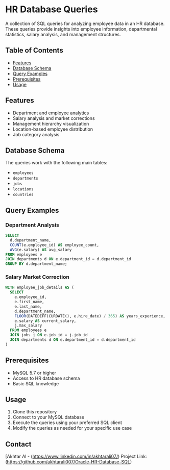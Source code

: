 # HR Database Queries

A collection of SQL queries for analyzing employee data in an HR database. These queries provide insights into employee information, departmental statistics, salary analysis, and management structures.

## Table of Contents
- [Features](#features)
- [Database Schema](#database-schema)
- [Query Examples](#query-examples)
- [Prerequisites](#prerequisites)
- [Usage](#usage)

## Features
- Department and employee analytics
- Salary analysis and market corrections
- Management hierarchy visualization
- Location-based employee distribution
- Job category analysis

## Database Schema
The queries work with the following main tables:
- `employees`
- `departments`
- `jobs`
- `locations`
- `countries`

## Query Examples

### Department Analysis
```sql
SELECT 
  d.department_name,
  COUNT(e.employee_id) AS employee_count,
  AVG(e.salary) AS avg_salary
FROM employees e
JOIN departments d ON e.department_id = d.department_id
GROUP BY d.department_name;
```

### Salary Market Correction
```sql
WITH employee_job_details AS (
  SELECT
    e.employee_id,
    e.first_name,
    e.last_name,
    d.department_name,
    FLOOR(DATEDIFF(CURDATE(), e.hire_date) / 365) AS years_experience,
    e.salary AS current_salary,
    j.max_salary
  FROM employees e
  JOIN jobs j ON e.job_id = j.job_id
  JOIN departments d ON e.department_id = d.department_id
)
```

## Prerequisites
- MySQL 5.7 or higher
- Access to HR database schema
- Basic SQL knowledge

## Usage
1. Clone this repository
2. Connect to your MySQL database
3. Execute the queries using your preferred SQL client
4. Modify the queries as needed for your specific use case

## Contact
[Akhtar Al - (https://www.linkedin.com/in/akhtarali07/)
Project Link: (https://github.com/akhtarali007/Oracle-HR-Database-SQL)

